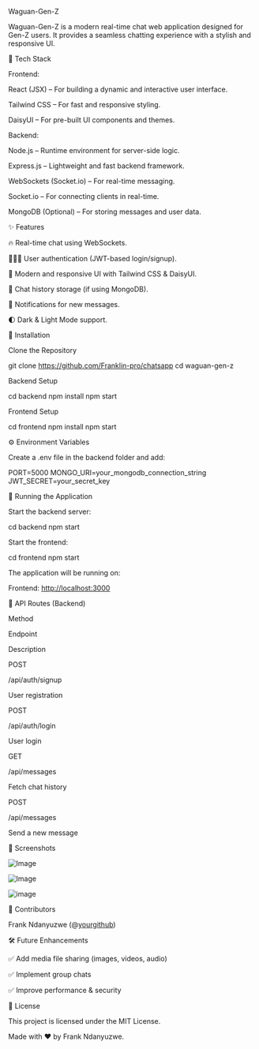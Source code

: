 Waguan-Gen-Z

Waguan-Gen-Z is a modern real-time chat web application designed for Gen-Z users. It provides a seamless chatting experience with a stylish and responsive UI.

🚀 Tech Stack

Frontend:

React (JSX) – For building a dynamic and interactive user interface.

Tailwind CSS – For fast and responsive styling.

DaisyUI – For pre-built UI components and themes.

Backend:

Node.js – Runtime environment for server-side logic.

Express.js – Lightweight and fast backend framework.

WebSockets (Socket.io) – For real-time messaging.

Socket.io – For connecting clients in real-time.

MongoDB (Optional) – For storing messages and user data.

✨ Features

🔥 Real-time chat using WebSockets.

🧑‍🤝‍🧑 User authentication (JWT-based login/signup).

🎨 Modern and responsive UI with Tailwind CSS & DaisyUI.

📜 Chat history storage (if using MongoDB).

🔔 Notifications for new messages.

🌓 Dark & Light Mode support.

📌 Installation

Clone the Repository

git clone https://github.com/Franklin-pro/chatsapp
cd waguan-gen-z

Backend Setup

cd backend
npm install
npm start

Frontend Setup

cd frontend
npm install
npm start

⚙️ Environment Variables

Create a .env file in the backend folder and add:

PORT=5000
MONGO_URI=your_mongodb_connection_string
JWT_SECRET=your_secret_key

🚀 Running the Application

Start the backend server:

cd backend
npm start

Start the frontend:

cd frontend
npm start

The application will be running on:

Frontend: [http://localhost:3000](https://waguan-genz.onrender.com/)


📜 API Routes (Backend)

Method

Endpoint

Description

POST

/api/auth/signup

User registration

POST

/api/auth/login

User login

GET

/api/messages

Fetch chat history

POST

/api/messages

Send a new message

📸 Screenshots

![Image](https://github.com/user-attachments/assets/0e84e73f-5f98-424d-8a4a-5c283b8ca6f7)

![Image](https://github.com/user-attachments/assets/2728e7d9-a914-4b4e-b2d2-8a718890cb74)

![image](https://github.com/user-attachments/assets/8b4a94e1-6b76-4d1f-b904-ff59a46dc886)


👥 Contributors

Frank Ndanyuzwe (@[yourgithub](https://github.com/Franklin-pro))

🛠 Future Enhancements

✅ Add media file sharing (images, videos, audio)

✅ Implement group chats

✅ Improve performance & security

📜 License

This project is licensed under the MIT License.

Made with ❤️ by Frank Ndanyuzwe.
